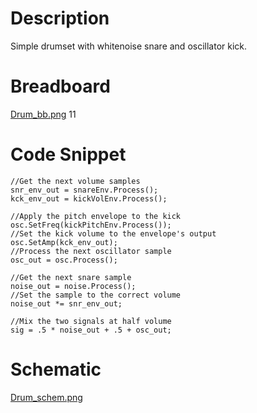 # Description

Simple drumset with whitenoise snare and oscillator kick.

# Breadboard

[Drum_bb.png](https://github.com/electro-smith/DaisyExamples/blob/master/seed/Drum/resource/Drum_bb.png)
11

# Code Snippet
    //Get the next volume samples
    snr_env_out = snareEnv.Process();
    kck_env_out = kickVolEnv.Process();
    
    //Apply the pitch envelope to the kick
    osc.SetFreq(kickPitchEnv.Process());
    //Set the kick volume to the envelope's output
    osc.SetAmp(kck_env_out);
    //Process the next oscillator sample
    osc_out = osc.Process();

    //Get the next snare sample
    noise_out = noise.Process();
    //Set the sample to the correct volume
    noise_out *= snr_env_out;

    //Mix the two signals at half volume
    sig = .5 * noise_out + .5 + osc_out;

# Schematic

[Drum_schem.png](https://github.com/electro-smith/DaisyExamples/blob/master/seed/Drum/resource/Drum_schem.png)
